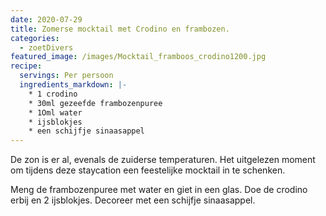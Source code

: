 ```yaml
---
date: 2020-07-29
title: Zomerse mocktail met Crodino en frambozen.
categories:
  - zoetDivers
featured_image: /images/Mocktail_framboos_crodino1200.jpg
recipe:
  servings: Per persoon
  ingredients_markdown: |-
    * 1 crodino
    * 30ml gezeefde frambozenpuree 
    * 1Oml water    * ijsblokjes
    * een schijfje sinaasappel
---
```

De zon is er al, evenals de zuiderse temperaturen. Het uitgelezen moment om tijdens deze staycation een feestelijke mocktail in te schenken.   

<!--more-->

Meng de frambozenpuree met water en giet in een glas.
Doe de crodino erbij en 2 ijsblokjes.
Decoreer met een schijfje sinaasappel.




